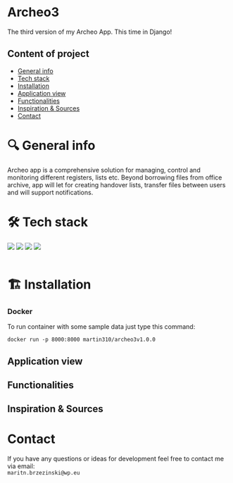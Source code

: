 # Archeo3
The third version of my Archeo App. This time in Django!

## Content of project
* [General info](#general-info)
* [Tech stack](#tech-stack)
* [Installation](#installation)
* [Application view](#application-view)
* [Functionalities](#functionalities)
* [Inspiration & Sources](#inspiration--sources)
* [Contact](#contact)

# 🔍 General info

Archeo app is a comprehensive solution for managing, control and monitoring different registers, lists etc.
Beyond borrowing files from office archive, app will let for creating handover lists, transfer files between users and will support notifications.
# 🛠️ Tech stack

<img src="https://img.shields.io/badge/Django-092E20?style=for-the-badge&logo=django&logoColor=green">
<img src="https://img.shields.io/badge/Python-FFD43B?style=for-the-badge&logo=python&logoColor=blue">
<img src="https://img.shields.io/badge/SQLite-07405E?style=for-the-badge&logo=sqlite&logoColor=white">
<img src="https://img.shields.io/badge/Bootstrap-563D7C?style=for-the-badge&logo=bootstrap&logoColor=white">
<br/>
<br/>

# 🏗️ Installation

### Docker
To run container with some sample data just type this command:
```
docker run -p 8000:8000 martin310/archeo3v1.0.0
```


## Application view

## Functionalities

## Inspiration & Sources


# Contact
If you have any questions or ideas for development feel free to contact me via email:</br>
```maritn.brzezinski@wp.eu```

